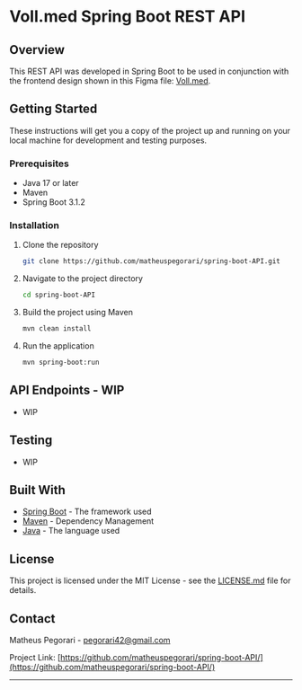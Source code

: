 # Voll.med Spring Boot REST API

## Overview

This REST API was developed in Spring Boot to be used in conjunction with the frontend design shown in this Figma file: [Voll.med](https://www.figma.com/file/N4CgpJqsg7gjbKuDmra3EV/Voll.med?type=design&node-id=2-1007&mode=design).

## Getting Started

These instructions will get you a copy of the project up and running on your local machine for development and testing purposes.

### Prerequisites

- Java 17 or later
- Maven
- Spring Boot 3.1.2

### Installation

1. Clone the repository
    ```sh
    git clone https://github.com/matheuspegorari/spring-boot-API.git
    ```

2. Navigate to the project directory
    ```sh
    cd spring-boot-API
    ```

3. Build the project using Maven
    ```sh
    mvn clean install
    ```

4. Run the application
    ```sh
    mvn spring-boot:run
    ```

## API Endpoints - WIP

- WIP

## Testing

- WIP

## Built With

- [Spring Boot](https://spring.io/projects/spring-boot) - The framework used
- [Maven](https://maven.apache.org/) - Dependency Management
- [Java](https://www.java.com/) - The language used

## License

This project is licensed under the MIT License - see the [LICENSE.md](LICENSE.md) file for details.

## Contact

Matheus Pegorari - pegorari42@gmail.com

Project Link: [https://github.com/matheuspegorari/spring-boot-API/](https://github.com/matheuspegorari/spring-boot-API/)

---
